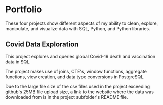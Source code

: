 # Portfolio

These four projects show different aspects of my 
ability to clean, explore, manipulate, and visualize
data with SQL, Python, and Python libraries.

## Covid Data Exploration

This project explores and queries global Covid-19
death and vaccination data in SQL.

The project makes use of joins, CTE's, 
window functions, aggregate functions, 
view creation, and data type conversions in PostgreSQL.

Due to the large file size of the csv files
used in the project exceeding github's 
25MB file upload size, a link to the website 
where the data was downloaded from is in the
project subfolder's README file.
